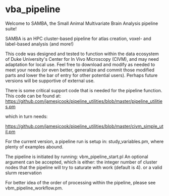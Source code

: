 # vba_pipeline
Welcome to SAMBA, the Small Animal Multivariate Brain Analysis pipeline suite!

SAMBA is an HPC cluster-based pipeline for atlas creation, voxel- and label-based analysis (and more!)

This code was designed and tested to function within the data ecosystem of Duke University's Center for In Vivo Microscopy (CIVM), and may need adaptation for local use.  Feel free to download and modify as needed to meet your needs (or even better, generalize and commit those modified parts and lower the bar of entry for other potential users).
Perhaps future versions will be supportive of external use.

There is some critical support code that is needed for the pipeline function.  This code can be found at:
https://github.com/jamesjcook/pipeline_utilities/blob/master/pipeline_utilities.pm

which in turn needs:

https://github.com/jamesjcook/pipeline_utilities/blob/master/civm_simple_util.pm

For the current version, a pipeline run is setup in:
study_variables.pm, where plenty of examples abound.

The pipeline is initiated by running:
vbm_pipeline_start.pl
An optional argument can be accepted, which is either:
the integer number of cluster nodes that the pipeline will try to saturate with work (default is 4).
or
a valid slurm reservation

For better idea of the order of processing within the pipeline, please see vbm_pipeline_workflow.pm.
